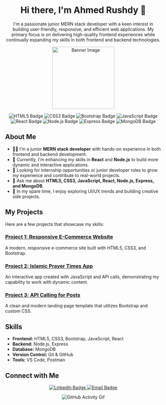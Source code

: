 <!-- Header with a greeting -->
<h1 align="center">Hi there, I'm Ahmed Rushdy 👋</h1>

<!-- A short introduction about yourself -->
<p align="center">
  I'm a passionate junior MERN stack developer with a keen interest in building user-friendly, responsive, and efficient web applications. My primary focus is on delivering high-quality frontend experiences while continually expanding my skills in both frontend and backend technologies.
</p>

<!-- Add a banner or a relevant image -->
<p align="center">
  <img src="https://img.freepik.com/premium-vector/programming-coding-icon-set-software-development-icon-collection-programmer-developer-symbol_745851-79.jpg" alt="Banner Image" width="200px">
</p>

<!-- Badges and statistics -->
<p align="center">
  <img src="https://img.shields.io/badge/HTML5-E34F26?style=for-the-badge&logo=html5&logoColor=white" alt="HTML5 Badge"/>
  <img src="https://img.shields.io/badge/CSS3-1572B6?style=for-the-badge&logo=css3&logoColor=white" alt="CSS3 Badge"/>
  <img src="https://img.shields.io/badge/Bootstrap-563D7C?style=for-the-badge&logo=bootstrap&logoColor=white" alt="Bootstrap Badge"/>
  <img src="https://img.shields.io/badge/JavaScript-F7DF1E?style=for-the-badge&logo=javascript&logoColor=black" alt="JavaScript Badge"/>
  <img src="https://img.shields.io/badge/React-61DAFB?style=for-the-badge&logo=react&logoColor=black" alt="React Badge"/>
  <img src="https://img.shields.io/badge/Node.js-339933?style=for-the-badge&logo=node.js&logoColor=white" alt="Node.js Badge"/>
  <img src="https://img.shields.io/badge/Express-000000?style=for-the-badge&logo=express&logoColor=white" alt="Express Badge"/>
  <img src="https://img.shields.io/badge/MongoDB-47A248?style=for-the-badge&logo=mongodb&logoColor=white" alt="MongoDB Badge"/>
</p>

<!-- About Me Section -->
## About Me

- 👨‍💻 I’m a junior **MERN stack developer** with hands-on experience in both frontend and backend development.
- 🌱 Currently, I'm enhancing my skills in **React** and **Node.js** to build more dynamic and interactive applications.
- 💼 Looking for internship opportunities or junior developer roles to grow my experience and contribute to real-world projects.
- 💬 Ask me about **HTML5, CSS3, JavaScript, React, Node.js, Express, and MongoDB**.
- 🎨 In my spare time, I enjoy exploring UI/UX trends and building creative side projects.

<!-- Projects Section -->
## My Projects

Here are a few projects that showcase my skills:

### [Project 1: Responsive E-Commerce Website](https://github.com/AhmedRushdyy/InfiniteElegance)
A modern, responsive e-commerce site built with HTML5, CSS3, and Bootstrap.

### [Project 2: Islamic Prayer Times App](https://github.com/AhmedRushdyy/Prayer_Times)
An interactive app created with JavaScript and API calls, demonstrating my capability to work with dynamic content.

### [Project 3: API Calling for Posts](https://github.com/AhmedRushdyy/postsApiCall)
A clean and modern landing page template that utilizes Bootstrap and custom CSS.

<!-- Skills Section -->
## Skills

- **Frontend:** HTML5, CSS3, Bootstrap, JavaScript, React
- **Backend:** Node.js, Express
- **Database:** MongoDB
- **Version Control:** Git & GitHub
- **Tools:** VS Code, Postman

<!-- Connect with Me Section -->
## Connect with Me

<p align="center">
  <a href="https://www.linkedin.com/in/ahmed-rushdyy/?originalSubdomain=eg" target="_blank">
    <img src="https://img.shields.io/badge/LinkedIn-0077B5?style=for-the-badge&logo=linkedin&logoColor=white" alt="LinkedIn Badge"/>
  </a>
  <a href="mailto:ahmedmohamedrushdy0@gmail.com" target="_blank">
    <img src="https://img.shields.io/badge/Email-D14836?style=for-the-badge&logo=gmail&logoColor=white" alt="Email Badge"/>
  </a>
</p>

<!-- Footer with GitHub Activity -->
<p align="center">
  <img src="https://mir-s3-cdn-cf.behance.net/project_modules/fs/54b6c068097599.5b50bca476b9b.gif" alt="GitHub Activity Gif" />
</p>

